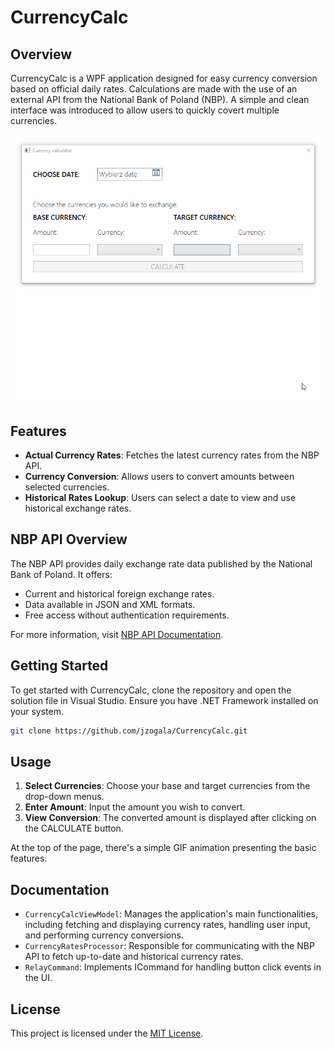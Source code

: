 # CurrencyCalc

## Overview

CurrencyCalc is a WPF application designed for easy currency conversion based on official daily rates. 
Calculations are made with the use of an external API from the National Bank of Poland (NBP).
A simple and clean interface was introduced to allow users to quickly covert multiple currencies.

![CurrencyCalc Usage](assets/Preview.gif)

## Features

- **Actual Currency Rates**: Fetches the latest currency rates from the NBP API.
- **Currency Conversion**: Allows users to convert amounts between selected currencies.
- **Historical Rates Lookup**: Users can select a date to view and use historical exchange rates.

## NBP API Overview

The NBP API provides daily exchange rate data published by the National Bank of Poland. It offers:

- Current and historical foreign exchange rates.
- Data available in JSON and XML formats.
- Free access without authentication requirements.

For more information, visit [NBP API Documentation](http://api.nbp.pl/).

## Getting Started

To get started with CurrencyCalc, clone the repository and open the solution file in Visual Studio. Ensure you have .NET Framework installed on your system.

```bash
git clone https://github.com/jzogala/CurrencyCalc.git
```

## Usage

1. **Select Currencies**: Choose your base and target currencies from the drop-down menus.
2. **Enter Amount**: Input the amount you wish to convert.
3. **View Conversion**: The converted amount is displayed after clicking on the CALCULATE button.

At the top of the page, there's a simple GIF animation presenting the basic features.

## Documentation

- `CurrencyCalcViewModel`: Manages the application's main functionalities, including fetching and displaying currency rates, handling user input, and performing currency conversions.
- `CurrencyRatesProcessor`: Responsible for communicating with the NBP API to fetch up-to-date and historical currency rates.
- `RelayCommand`: Implements ICommand for handling button click events in the UI.

## License

This project is licensed under the [MIT License](LICENSE).
